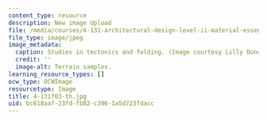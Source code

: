 ```yaml
---
content_type: resource
description: New image Upload
file: /media/courses/4-131-architectural-design-level-ii-material-essence-the-glass-house-fall-2003/bc618aaf23fdfb02c3961a5d723fdacc_4-131f03-th.jpg
file_type: image/jpeg
image_metadata:
  caption: Studies in tectonics and folding. (Image courtesy Lilly Donohue.)
  credit: ''
  image-alt: Terrain samples.
learning_resource_types: []
ocw_type: OCWImage
resourcetype: Image
title: 4-131f03-th.jpg
uid: bc618aaf-23fd-fb02-c396-1a5d723fdacc
---
```


